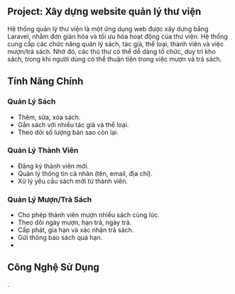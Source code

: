   ## Project: Xây dựng website quản lý thư viện
Hệ thống quản lý thư viện là một ứng dụng web được xây dựng bằng Laravel, nhằm đơn giản hóa và tối ưu hóa hoạt động của thư viện. Hệ thống cung cấp các chức năng quản lý sách, tác giả, thể loại, thành viên và việc mượn/trả sách. Nhờ đó, các thủ thư có thể dễ dàng tổ chức, duy trì kho sách, trong khi người dùng có thể thuận tiện trong việc mượn và trả sách.
## Tính Năng Chính

### Quản Lý Sách
- Thêm, sửa, xóa sách.
- Gắn sách với nhiều tác giả và thể loại.
- Theo dõi số lượng bản sao còn lại.

### Quản Lý Thành Viên
- Đăng ký thành viên mới.
- Quản lý thông tin cá nhân (tên, email, địa chỉ).
- Xử lý yêu cầu sách mới từ thành viên.

### Quản Lý Mượn/Trả Sách
- Cho phép thành viên mượn nhiều sách cùng lúc.
- Theo dõi ngày mượn, hạn trả, ngày trả.
- Cấp phát, gia hạn và xác nhận trả sách.
- Gửi thông báo sách quá hạn.
- 
##  Công Nghệ Sử Dụng

.





